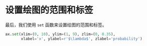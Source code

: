 # 设置绘图的范围和标签

最后，我们使用 `set` 函数来设置绘图的范围和标签。

```python
ax.set(xlim=(0, 10), ylim=(1, 9), zlim=(0, 0.35),
       xlabel='x', ylabel=r'$\lambda$', zlabel='probability')
```
